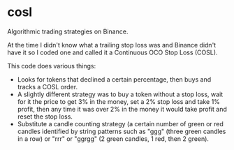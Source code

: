 # cosl
Algorithmic trading strategies on Binance.

At the time I didn't know what a trailing stop loss was and Binance didn't have it so I coded one and called it a Continuous OCO Stop Loss (COSL).

This code does various things:
* Looks for tokens that declined a certain percentage, then buys and tracks a COSL order.
* A slightly different strategy was to buy a token without a stop loss, wait for it the price to get 3% in the money, set a 2% stop loss and take 1% profit, then any time it was over 2% in the money it would take profit and reset the stop loss.
* Substitute a candle counting strategy (a certain number of green or red candles identified by string patterns such as "ggg" (three green candles in a row) or "rrr" or "ggrgg" (2 green candles, 1 red, then 2 green).
